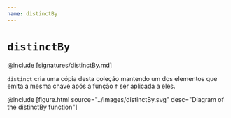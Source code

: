 ```yaml
---
name: distinctBy
---
```


# `distinctBy`

@include [signatures/distinctBy.md]

`distinct` cria uma cópia desta coleção mantendo um dos elementos que
emita a mesma chave após a função `f` ser aplicada a eles.

@include [figure.html source="../images/distinctBy.svg" desc="Diagram of the distinctBy function"]
